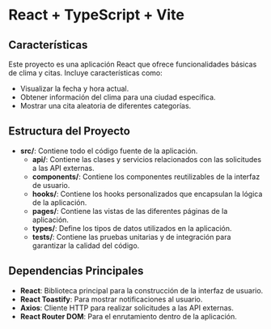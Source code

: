 # React + TypeScript + Vite

## Características

Este proyecto es una aplicación React que ofrece funcionalidades básicas de clima y citas. Incluye características como:

- Visualizar la fecha y hora actual.
- Obtener información del clima para una ciudad específica.
- Mostrar una cita aleatoria de diferentes categorías.

## Estructura del Proyecto

- **src/**: Contiene todo el código fuente de la aplicación.
  - **api/**: Contiene las clases y servicios relacionados con las solicitudes a las API externas.
  - **components/**: Contiene los componentes reutilizables de la interfaz de usuario.
  - **hooks/**: Contiene los hooks personalizados que encapsulan la lógica de la aplicación.
  - **pages/**: Contiene las vistas de las diferentes páginas de la aplicación.
  - **types/**: Define los tipos de datos utilizados en la aplicación.
  - **tests/**: Contiene las pruebas unitarias y de integración para garantizar la calidad del código.

## Dependencias Principales

- **React**: Biblioteca principal para la construcción de la interfaz de usuario.
- **React Toastify**: Para mostrar notificaciones al usuario.
- **Axios**: Cliente HTTP para realizar solicitudes a las API externas.
- **React Router DOM**: Para el enrutamiento dentro de la aplicación.
